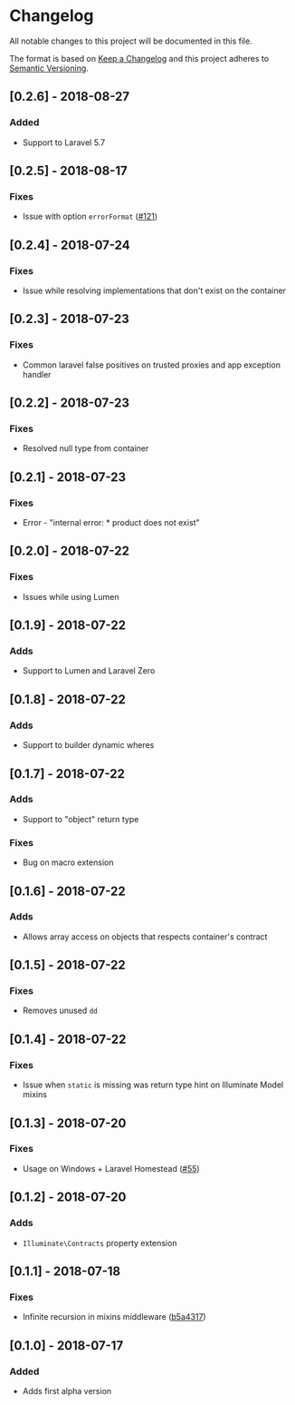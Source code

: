 # Changelog
All notable changes to this project will be documented in this file.

The format is based on [Keep a Changelog](http://keepachangelog.com/)
and this project adheres to [Semantic Versioning](http://semver.org/).

## [0.2.6] - 2018-08-27
### Added
- Support to Laravel 5.7

## [0.2.5] - 2018-08-17
### Fixes
- Issue with option `errorFormat` ([#121](https://github.com/nunomaduro/larastan/pull/121))

## [0.2.4] - 2018-07-24
### Fixes
- Issue while resolving implementations that don't exist on the container

## [0.2.3] - 2018-07-23
### Fixes
- Common laravel false positives on trusted proxies and app exception handler

## [0.2.2] - 2018-07-23
### Fixes
- Resolved null type from container

## [0.2.1] - 2018-07-23
### Fixes
- Error - "internal error: * product does not exist"

## [0.2.0] - 2018-07-22
### Fixes
- Issues while using Lumen

## [0.1.9] - 2018-07-22
### Adds
- Support to Lumen and Laravel Zero

## [0.1.8] - 2018-07-22
### Adds
- Support to builder dynamic wheres

## [0.1.7] - 2018-07-22
### Adds
- Support to "object" return type

### Fixes
- Bug on macro extension

## [0.1.6] - 2018-07-22
### Adds
- Allows array access on objects that respects container's contract

## [0.1.5] - 2018-07-22
### Fixes
- Removes unused `dd`

## [0.1.4] - 2018-07-22
### Fixes
- Issue when `static` is missing was return type hint on Illuminate Model mixins

## [0.1.3] - 2018-07-20
### Fixes
- Usage on Windows + Laravel Homestead ([#55](https://github.com/nunomaduro/larastan/pull/55))

## [0.1.2] - 2018-07-20
### Adds
- `Illuminate\Contracts` property extension

## [0.1.1] - 2018-07-18
### Fixes
- Infinite recursion in mixins middleware ([b5a4317](https://github.com/nunomaduro/larastan/commit/b5a4317ef7c19b9008e4efff7ef50d2649b00151))

## [0.1.0] - 2018-07-17
### Added
- Adds first alpha version

